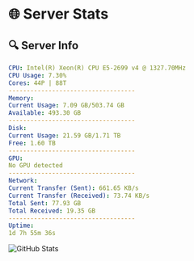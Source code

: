 # 🌐 Server Stats
## 🔍 Server Info
```yaml
CPU: Intel(R) Xeon(R) CPU E5-2699 v4 @ 1327.70MHz
CPU Usage: 7.30%
Cores: 44P | 88T
-----------------------------------
Memory:
Current Usage: 7.09 GB/503.74 GB
Available: 493.30 GB
-----------------------------------
Disk:
Current Usage: 21.59 GB/1.71 TB
Free: 1.60 TB
-----------------------------------
GPU:
No GPU detected
-----------------------------------
Network:
Current Transfer (Sent): 661.65 KB/s
Current Transfer (Received): 73.74 KB/s
Total Sent: 77.93 GB
Total Received: 19.35 GB
-----------------------------------
Uptime:
1d 7h 55m 36s
```
![GitHub Stats](https://img.shields.io/badge/Updated-2025-04-21_01:04:24-blue)